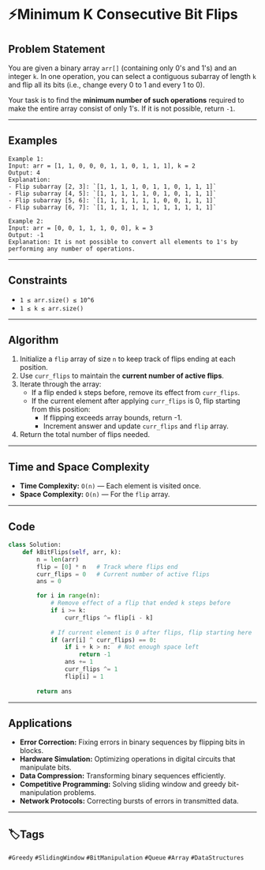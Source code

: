 # ⚡Minimum K Consecutive Bit Flips 

## Problem Statement
You are given a binary array `arr[]` (containing only 0's and 1's) and an integer `k`. In one operation, you can select a contiguous subarray of length `k` and flip all its bits (i.e., change every 0 to 1 and every 1 to 0).

Your task is to find the **minimum number of such operations** required to make the entire array consist of only 1's. If it is not possible, return `-1`.

---

## Examples
```text
Example 1:
Input: arr = [1, 1, 0, 0, 0, 1, 1, 0, 1, 1, 1], k = 2
Output: 4
Explanation:  
- Flip subarray [2, 3]: `[1, 1, 1, 1, 0, 1, 1, 0, 1, 1, 1]`  
- Flip subarray [4, 5]: `[1, 1, 1, 1, 1, 0, 1, 0, 1, 1, 1]`  
- Flip subarray [5, 6]: `[1, 1, 1, 1, 1, 1, 0, 0, 1, 1, 1]`  
- Flip subarray [6, 7]: `[1, 1, 1, 1, 1, 1, 1, 1, 1, 1, 1]`

Example 2:
Input: arr = [0, 0, 1, 1, 1, 0, 0], k = 3
Output: -1
Explanation: It is not possible to convert all elements to 1's by performing any number of operations.
```
---

## Constraints
- `1 ≤ arr.size() ≤ 10^6`  
- `1 ≤ k ≤ arr.size()`  

---

## Algorithm
1. Initialize a `flip` array of size `n` to keep track of flips ending at each position.  
2. Use `curr_flips` to maintain the **current number of active flips**.  
3. Iterate through the array:
    - If a flip ended `k` steps before, remove its effect from `curr_flips`.
    - If the current element after applying `curr_flips` is 0, flip starting from this position:
        - If flipping exceeds array bounds, return -1.
        - Increment answer and update `curr_flips` and `flip` array.
4. Return the total number of flips needed.

---

## Time and Space Complexity
- **Time Complexity:** `O(n)` — Each element is visited once.  
- **Space Complexity:** `O(n)` — For the `flip` array.

---

## Code

```python
class Solution:
    def kBitFlips(self, arr, k):
        n = len(arr)
        flip = [0] * n   # Track where flips end
        curr_flips = 0   # Current number of active flips
        ans = 0

        for i in range(n):
            # Remove effect of a flip that ended k steps before
            if i >= k:
                curr_flips ^= flip[i - k]
            
            # If current element is 0 after flips, flip starting here
            if (arr[i] ^ curr_flips) == 0:
                if i + k > n:  # Not enough space left
                    return -1
                ans += 1
                curr_flips ^= 1
                flip[i] = 1
        
        return ans
```
---
## Applications 
- **Error Correction:** Fixing errors in binary sequences by flipping bits in blocks.  
- **Hardware Simulation:** Optimizing operations in digital circuits that manipulate bits.  
- **Data Compression:** Transforming binary sequences efficiently.  
- **Competitive Programming:** Solving sliding window and greedy bit-manipulation problems.  
- **Network Protocols:** Correcting bursts of errors in transmitted data.
---
## 🏷️Tags
`#Greedy` `#SlidingWindow` `#BitManipulation` `#Queue` `#Array` `#DataStructures`
